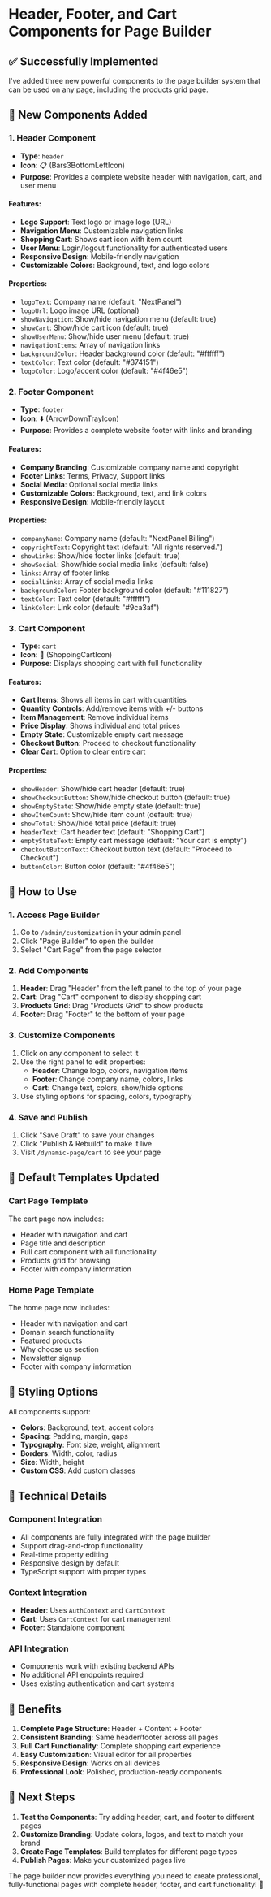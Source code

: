 # Header, Footer, and Cart Components for Page Builder

## ✅ Successfully Implemented

I've added three new powerful components to the page builder system that can be used on any page, including the products grid page.

## 🎯 New Components Added

### 1. Header Component
- **Type**: `header`
- **Icon**: 📋 (Bars3BottomLeftIcon)
- **Purpose**: Provides a complete website header with navigation, cart, and user menu

#### Features:
- **Logo Support**: Text logo or image logo (URL)
- **Navigation Menu**: Customizable navigation links
- **Shopping Cart**: Shows cart icon with item count
- **User Menu**: Login/logout functionality for authenticated users
- **Responsive Design**: Mobile-friendly navigation
- **Customizable Colors**: Background, text, and logo colors

#### Properties:
- `logoText`: Company name (default: "NextPanel")
- `logoUrl`: Logo image URL (optional)
- `showNavigation`: Show/hide navigation menu (default: true)
- `showCart`: Show/hide cart icon (default: true)
- `showUserMenu`: Show/hide user menu (default: true)
- `navigationItems`: Array of navigation links
- `backgroundColor`: Header background color (default: "#ffffff")
- `textColor`: Text color (default: "#374151")
- `logoColor`: Logo/accent color (default: "#4f46e5")

### 2. Footer Component
- **Type**: `footer`
- **Icon**: ⬇️ (ArrowDownTrayIcon)
- **Purpose**: Provides a complete website footer with links and branding

#### Features:
- **Company Branding**: Customizable company name and copyright
- **Footer Links**: Terms, Privacy, Support links
- **Social Media**: Optional social media links
- **Customizable Colors**: Background, text, and link colors
- **Responsive Design**: Mobile-friendly layout

#### Properties:
- `companyName`: Company name (default: "NextPanel Billing")
- `copyrightText`: Copyright text (default: "All rights reserved.")
- `showLinks`: Show/hide footer links (default: true)
- `showSocial`: Show/hide social media links (default: false)
- `links`: Array of footer links
- `socialLinks`: Array of social media links
- `backgroundColor`: Footer background color (default: "#111827")
- `textColor`: Text color (default: "#ffffff")
- `linkColor`: Link color (default: "#9ca3af")

### 3. Cart Component
- **Type**: `cart`
- **Icon**: 🛒 (ShoppingCartIcon)
- **Purpose**: Displays shopping cart with full functionality

#### Features:
- **Cart Items**: Shows all items in cart with quantities
- **Quantity Controls**: Add/remove items with +/- buttons
- **Item Management**: Remove individual items
- **Price Display**: Shows individual and total prices
- **Empty State**: Customizable empty cart message
- **Checkout Button**: Proceed to checkout functionality
- **Clear Cart**: Option to clear entire cart

#### Properties:
- `showHeader`: Show/hide cart header (default: true)
- `showCheckoutButton`: Show/hide checkout button (default: true)
- `showEmptyState`: Show/hide empty state (default: true)
- `showItemCount`: Show/hide item count (default: true)
- `showTotal`: Show/hide total price (default: true)
- `headerText`: Cart header text (default: "Shopping Cart")
- `emptyStateText`: Empty cart message (default: "Your cart is empty")
- `checkoutButtonText`: Checkout button text (default: "Proceed to Checkout")
- `buttonColor`: Button color (default: "#4f46e5")

## 🚀 How to Use

### 1. Access Page Builder
1. Go to `/admin/customization` in your admin panel
2. Click "Page Builder" to open the builder
3. Select "Cart Page" from the page selector

### 2. Add Components
1. **Header**: Drag "Header" from the left panel to the top of your page
2. **Cart**: Drag "Cart" component to display shopping cart
3. **Products Grid**: Drag "Products Grid" to show products
4. **Footer**: Drag "Footer" to the bottom of your page

### 3. Customize Components
1. Click on any component to select it
2. Use the right panel to edit properties:
   - **Header**: Change logo, colors, navigation items
   - **Footer**: Change company name, colors, links
   - **Cart**: Change text, colors, show/hide options
3. Use styling options for spacing, colors, typography

### 4. Save and Publish
1. Click "Save Draft" to save your changes
2. Click "Publish & Rebuild" to make it live
3. Visit `/dynamic-page/cart` to see your page

## 📱 Default Templates Updated

### Cart Page Template
The cart page now includes:
- Header with navigation and cart
- Page title and description
- Full cart component with all functionality
- Products grid for browsing
- Footer with company information

### Home Page Template
The home page now includes:
- Header with navigation and cart
- Domain search functionality
- Featured products
- Why choose us section
- Newsletter signup
- Footer with company information

## 🎨 Styling Options

All components support:
- **Colors**: Background, text, accent colors
- **Spacing**: Padding, margin, gaps
- **Typography**: Font size, weight, alignment
- **Borders**: Width, color, radius
- **Size**: Width, height
- **Custom CSS**: Add custom classes

## 🔧 Technical Details

### Component Integration
- All components are fully integrated with the page builder
- Support drag-and-drop functionality
- Real-time property editing
- Responsive design by default
- TypeScript support with proper types

### Context Integration
- **Header**: Uses `AuthContext` and `CartContext`
- **Cart**: Uses `CartContext` for cart management
- **Footer**: Standalone component

### API Integration
- Components work with existing backend APIs
- No additional API endpoints required
- Uses existing authentication and cart systems

## 🎯 Benefits

1. **Complete Page Structure**: Header + Content + Footer
2. **Consistent Branding**: Same header/footer across all pages
3. **Full Cart Functionality**: Complete shopping cart experience
4. **Easy Customization**: Visual editor for all properties
5. **Responsive Design**: Works on all devices
6. **Professional Look**: Polished, production-ready components

## 🚀 Next Steps

1. **Test the Components**: Try adding header, cart, and footer to different pages
2. **Customize Branding**: Update colors, logos, and text to match your brand
3. **Create Page Templates**: Build templates for different page types
4. **Publish Pages**: Make your customized pages live

The page builder now provides everything you need to create professional, fully-functional pages with complete header, footer, and cart functionality! 🎉
